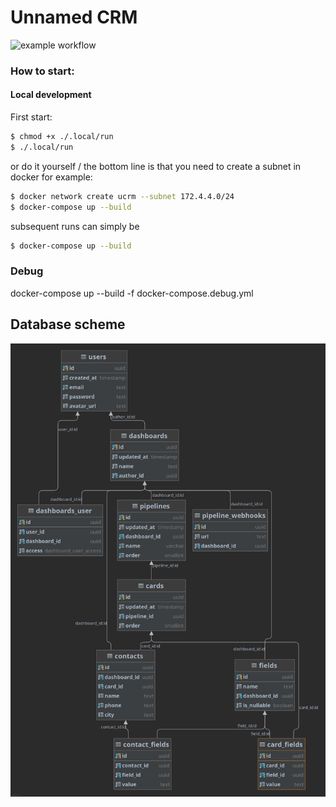 # Unnamed CRM

![example workflow](https://github.com/ignavan39/ucrm-go/actions/workflows/build.yml/badge.svg)

### How to start:

#### Local development

First start:
```bash
$ chmod +x ./.local/run  
$ ./.local/run
```
or do it yourself / the bottom line is that you need to create a subnet in docker
for example:
```bash
$ docker network create ucrm --subnet 172.4.4.0/24
$ docker-compose up --build
```

subsequent runs can simply be
```bash
$ docker-compose up --build
```

### Debug

docker-compose up --build -f docker-compose.debug.yml
## Database scheme

![scheme](./.assets/scheme.png)
